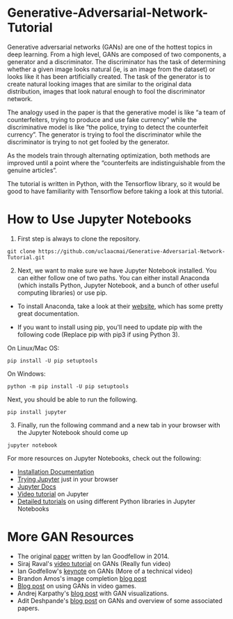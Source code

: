 # Generative-Adversarial-Network-Tutorial

Generative adversarial networks (GANs) are one of the hottest topics in deep learning. From a high level, GANs are composed of two components, a generator and a discriminator. The discriminator has the task of determining whether a given image looks natural (ie, is an image from the dataset) or looks like it has been artificially created. The task of the generator is to create natural looking images that are similar to the original data distribution, images that look natural enough to fool the discriminator network. 

The analogy used in the paper is that the generative model is like “a team of counterfeiters, trying to produce and use fake currency” while the discriminative model is like “the police, trying to detect the counterfeit currency”. The generator is trying to fool the discriminator while the discriminator is trying to not get fooled by the generator. 

As the models train through alternating optimization, both methods are improved until a point where the “counterfeits are indistinguishable from the genuine articles”. 

The tutorial is written in Python, with the Tensorflow library, so it would be good to have familiarity with Tensorflow before taking a look at this tutorial. 

# How to Use Jupyter Notebooks

1. First step is always to clone the repository. 
~~~~
git clone https://github.com/uclaacmai/Generative-Adversarial-Network-Tutorial.git
~~~~
2. Next, we want to make sure we have Jupyter Notebook installed. You can either follow one of two paths. You can either install Anaconda (which installs Python, Jupyter Notebook, and a bunch of other useful computing libraries) or use pip.

- To install Anaconda, take a look at their [website](https://www.continuum.io/downloads), which has some pretty great documentation. 

- If you want to install using pip, you'll need to update pip with the following code (Replace pip with pip3 if using Python 3). 

On Linux/Mac OS:
~~~~
pip install -U pip setuptools
~~~~

On Windows:
~~~~
python -m pip install -U pip setuptools
~~~~

Next, you should be able to run the following. 
~~~~
pip install jupyter
~~~~

3. Finally, run the following command and a new tab in your browser with the Jupyter Notebook should come up
~~~~
jupyter notebook
~~~~

For more resources on Jupyter Notebooks, check out the following:
* [Installation Documentation](http://jupyter.readthedocs.io/en/latest/install.html)
* [Trying Jupyter](https://try.jupyter.org/) just in your browser
* [Jupyter Docs](https://jupyter.readthedocs.io/en/latest/index.html)
* [Video tutorial](https://www.youtube.com/watch?v=Rc4JQWowG5I) on Jupyter
* [Detailed tutorials](https://github.com/jrjohansson/scientific-python-lectures) on using different Python libraries in Jupyter Notebooks

# More GAN Resources

* The original [paper](https://arxiv.org/pdf/1406.2661.pdf) written by Ian Goodfellow in 2014. 
* Siraj Raval's [video tutorial](https://www.youtube.com/watch?v=deyOX6Mt_As) on GANs (Really fun video)
* Ian Godfellow's [keynote](https://channel9.msdn.com/Events/Neural-Information-Processing-Systems-Conference/Neural-Information-Processing-Systems-Conference-NIPS-2016/Generative-Adversarial-Networks) on GANs (More of a technical video)
* Brandon Amos's image completion [blog post](https://bamos.github.io/2016/08/09/deep-completion/)
* [Blog post](https://medium.com/@ageitgey/abusing-generative-adversarial-networks-to-make-8-bit-pixel-art-e45d9b96cee7) on using GANs in video games. 
* Andrej Karpathy's [blog post](http://cs.stanford.edu/people/karpathy/gan/) with GAN visualizations.
* Adit Deshpande's [blog post](https://adeshpande3.github.io/adeshpande3.github.io/Deep-Learning-Research-Review-Week-1-Generative-Adversarial-Nets) on GANs and overview of some associated papers.
